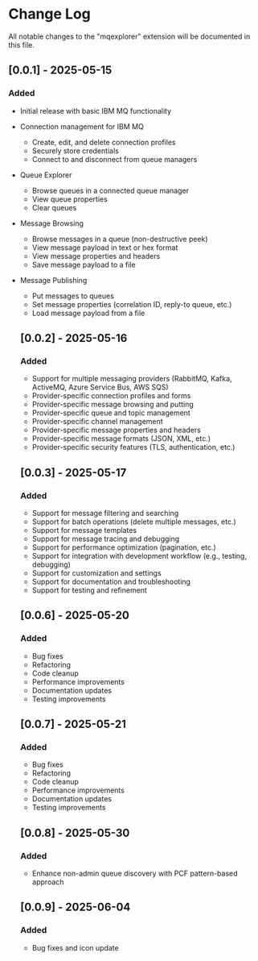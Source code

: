 # Change Log

All notable changes to the "mqexplorer" extension will be documented in this file.

## [0.0.1] - 2025-05-15

### Added
- Initial release with basic IBM MQ functionality
- Connection management for IBM MQ
  - Create, edit, and delete connection profiles
  - Securely store credentials
  - Connect to and disconnect from queue managers
- Queue Explorer
  - Browse queues in a connected queue manager
  - View queue properties
  - Clear queues
- Message Browsing
  - Browse messages in a queue (non-destructive peek)
  - View message payload in text or hex format
  - View message properties and headers
  - Save message payload to a file
- Message Publishing
  - Put messages to queues
  - Set message properties (correlation ID, reply-to queue, etc.)
  - Load message payload from a file

  ## [0.0.2] - 2025-05-16
  ### Added
  - Support for multiple messaging providers (RabbitMQ, Kafka, ActiveMQ, Azure Service Bus, AWS SQS)
  - Provider-specific connection profiles and forms
  - Provider-specific message browsing and putting
  - Provider-specific queue and topic management
  - Provider-specific channel management
  - Provider-specific message properties and headers
  - Provider-specific message formats (JSON, XML, etc.)
  - Provider-specific security features (TLS, authentication, etc.)

  ##  [0.0.3] - 2025-05-17
  ### Added
  - Support for message filtering and searching
  - Support for batch operations (delete multiple messages, etc.)
  - Support for message templates
  - Support for message tracing and debugging
  - Support for performance optimization (pagination, etc.)
  - Support for integration with development workflow (e.g., testing, debugging)
  - Support for customization and settings
  - Support for documentation and troubleshooting
  - Support for testing and refinement

  ## [0.0.6] - 2025-05-20
  ### Added 
  - Bug fixes
  - Refactoring
  - Code cleanup
  - Performance improvements
  - Documentation updates
  - Testing improvements

  ## [0.0.7] - 2025-05-21
  ### Added 
  - Bug fixes
  - Refactoring
  - Code cleanup
  - Performance improvements
  - Documentation updates
  - Testing improvements

  ## [0.0.8] - 2025-05-30
  ### Added
  - Enhance non-admin queue discovery with PCF pattern-based approach

  ## [0.0.9] - 2025-06-04
  ### Added
  - Bug fixes and icon update
  
